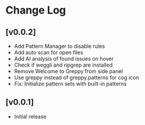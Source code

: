 # Change Log

## [v0.0.2]

- Add Pattern Manager to disable rules
- Add auto scan for open files
- Add AI analysis of found issues on hover
- Check if weggli and ripgrep are installed
- Remove Welcome to Greppy from side panel
- Use greppy instead of greppy.patterns for cog icon
- Fix: Initialize pattern sets with built-in patterns

## [v0.0.1]

- Initial release
